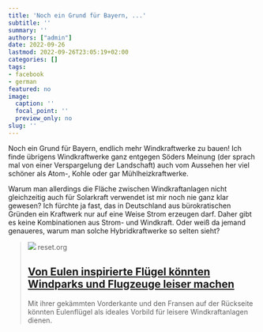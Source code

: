 ```yaml
---
title: 'Noch ein Grund für Bayern, ...'
subtitle: ''
summary: ''
authors: ["admin"]
date: 2022-09-26
lastmod: 2022-09-26T23:05:19+02:00
categories: []
tags:
- facebook
- german
featured: no
image:
  caption: ''
  focal_point: ''
  preview_only: no
slug: ''
---
```

Noch ein Grund für Bayern, endlich mehr Windkraftwerke zu bauen! Ich finde übrigens Windkraftwerke ganz entgegen Söders Meinung (der sprach mal von einer Verspargelung der Landschaft) auch vom Aussehen her viel schöner als Atom-, Kohle oder gar Mühlheizkraftwerke. 

Warum man allerdings die Fläche zwischen Windkraftanlagen nicht gleichzeitig auch für Solarkraft verwendet ist mir noch nie ganz klar gewesen? Ich fürchte ja fast, das in Deutschland aus bürokratischen Gründen ein Kraftwerk nur auf eine Weise Strom erzeugen darf. Daher gibt es keine Kombinationen aus Strom- und Windkraft. Oder weiß da jemand genaueres, warum man solche Hybridkraftwerke so selten sieht?
> [![](https://reset.org/app/uploads/2022/08/Screenshot-2022-08-25-at-12.39.44.jpg)](https://reset.org/von-eulen-inspirierte-fluegel-koennten-windparks-und-flugzeuge-leiser-machen/)
> reset.org
> ## [Von Eulen inspirierte Flügel könnten Windparks und Flugzeuge leiser machen](https://reset.org/von-eulen-inspirierte-fluegel-koennten-windparks-und-flugzeuge-leiser-machen/)
>
>Mit ihrer gekämmten Vorderkante und den Fransen auf der Rückseite könnten Eulenflügel als ideales Vorbild für leisere Windkraftanlagen dienen.


